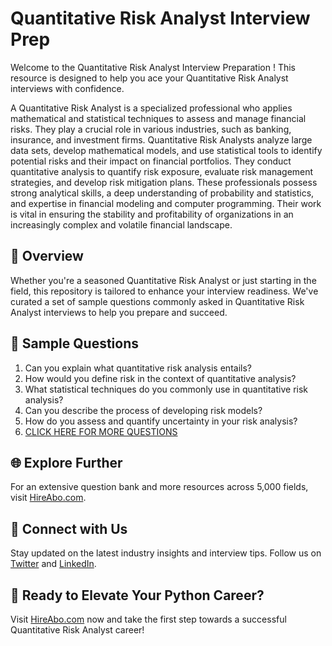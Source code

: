 # Quantitative Risk Analyst Interview Prep

Welcome to the Quantitative Risk Analyst Interview Preparation ! This resource is designed to help you ace your Quantitative Risk Analyst interviews with confidence.

A Quantitative Risk Analyst is a specialized professional who applies mathematical and statistical techniques to assess and manage financial risks. They play a crucial role in various industries, such as banking, insurance, and investment firms. Quantitative Risk Analysts analyze large data sets, develop mathematical models, and use statistical tools to identify potential risks and their impact on financial portfolios. They conduct quantitative analysis to quantify risk exposure, evaluate risk management strategies, and develop risk mitigation plans. These professionals possess strong analytical skills, a deep understanding of probability and statistics, and expertise in financial modeling and computer programming. Their work is vital in ensuring the stability and profitability of organizations in an increasingly complex and volatile financial landscape.

## 🚀 Overview

Whether you're a seasoned Quantitative Risk Analyst or just starting in the field, this repository is tailored to enhance your interview readiness. We've curated a set of sample questions commonly asked in Quantitative Risk Analyst interviews to help you prepare and succeed.

## 📝 Sample Questions

1. Can you explain what quantitative risk analysis entails?
2. How would you define risk in the context of quantitative analysis?
3. What statistical techniques do you commonly use in quantitative risk analysis?
4. Can you describe the process of developing risk models?
5. How do you assess and quantify uncertainty in your risk analysis?
6. [CLICK HERE FOR MORE QUESTIONS](https://hireabo.com/job/19_3_13/Quantitative%20Risk%20Analyst)

## 🌐 Explore Further

For an extensive question bank and more resources across 5,000 fields, visit [HireAbo.com](https://www.hireabo.com).

## 📱 Connect with Us

Stay updated on the latest industry insights and interview tips. Follow us on [Twitter](https://twitter.com/hireabo) and [LinkedIn](https://www.linkedin.com/in/hire-abo-3609972a8/).

## 🚀 Ready to Elevate Your Python Career?

Visit [HireAbo.com](https://www.hireabo.com) now and take the first step towards a successful Quantitative Risk Analyst career!